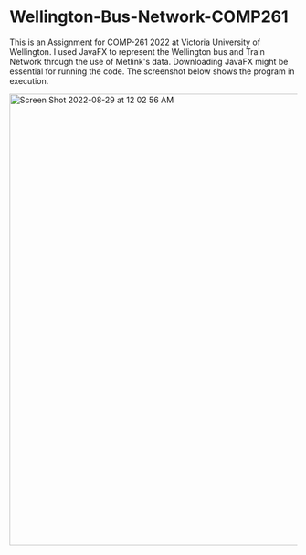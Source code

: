 # Wellington-Bus-Network-COMP261

This is an Assignment for COMP-261 2022 at Victoria University of Wellington. I used JavaFX to represent the Wellington bus and Train Network through the use of Metlink's data.
Downloading JavaFX might be essential for running the code.
The screenshot below shows the program in execution. 


<img width="790" alt="Screen Shot 2022-08-29 at 12 02 56 AM" src="https://user-images.githubusercontent.com/91447773/187073341-5c5ab5c8-ca4e-4139-bb06-e5d99a03c745.png">
